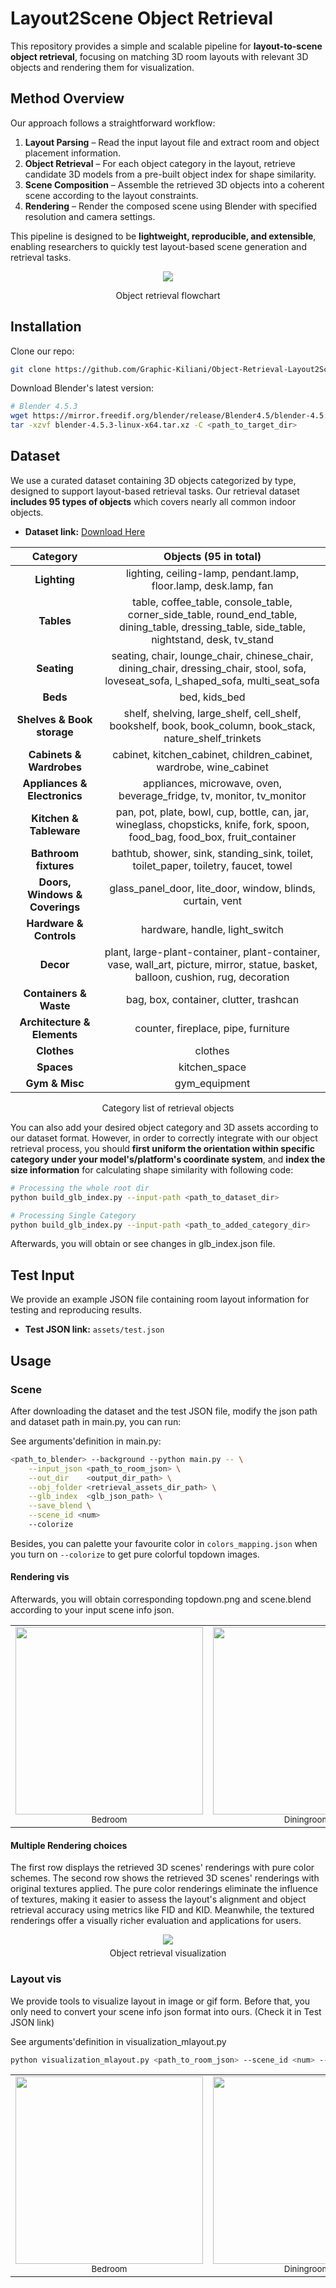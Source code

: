 # Layout2Scene Object Retrieval

This repository provides a simple and scalable pipeline for **layout-to-scene object retrieval**, focusing on matching 3D room layouts with relevant 3D objects and rendering them for visualization.

## Method Overview

Our approach follows a straightforward workflow:

1. **Layout Parsing** – Read the input layout file and extract room and object placement information.
2. **Object Retrieval** – For each object category in the layout, retrieve candidate 3D models from a pre-built object index for shape similarity.
3. **Scene Composition** – Assemble the retrieved 3D objects into a coherent scene according to the layout constraints.
4. **Rendering** – Render the composed scene using Blender with specified resolution and camera settings.

This pipeline is designed to be **lightweight, reproducible, and extensible**, enabling researchers to quickly test layout-based scene generation and retrieval tasks.


<div align="center">
  <img src="assets/fig_object_retrieval_process.png">
  <p style="text-align: center, margin-top: 5px">Object retrieval flowchart</p>
</div>

## Installation
Clone our repo:
```bash
git clone https://github.com/Graphic-Kiliani/Object-Retrieval-Layout2Scene.git
```
Download Blender's latest version:
```bash
# Blender 4.5.3 
wget https://mirror.freedif.org/blender/release/Blender4.5/blender-4.5.3-linux-x64.tar.xz
tar -xzvf blender-4.5.3-linux-x64.tar.xz -C <path_to_target_dir>
```
## Dataset

We use a curated dataset containing 3D objects categorized by type, designed to support layout-based retrieval tasks. Our retrieval dataset **includes 95 types of objects** which covers nearly all common indoor objects.

- **Dataset link:** [Download Here](https://drive.google.com/file/d/1iZG8gjzGdZihrx8-rRaVwcCR2TtUE1pW/view?usp=drive_link)

<div align="center">
  <table>
    <thead>
      <tr>
        <th style="text-align: center; vertical-align: middle;"><strong>Category</strong></th>
        <th style="text-align: center; vertical-align: middle;"><strong>Objects (95 in total)</strong></th>
      </tr>
    </thead>
    <tbody>
      <tr>
        <td style="text-align: center; vertical-align: middle;"><strong>Lighting</strong></td>
        <td style="text-align: center; vertical-align: middle;">lighting, ceiling-lamp, pendant.lamp, floor.lamp, desk.lamp, fan</td>
      </tr>
      <tr>
        <td style="text-align: center; vertical-align: middle;"><strong>Tables</strong></td>
        <td style="text-align: center; vertical-align: middle;">table, coffee_table, console_table, corner_side_table, round_end_table, dining_table, dressing_table, side_table, nightstand, desk, tv_stand</td>
      </tr>
      <tr>
        <td style="text-align: center; vertical-align: middle;"><strong>Seating</strong></td>
        <td style="text-align: center; vertical-align: middle;">seating, chair, lounge_chair, chinese_chair, dining_chair, dressing_chair, stool, sofa, loveseat_sofa, l_shaped_sofa, multi_seat_sofa</td>
      </tr>
      <tr>
        <td style="text-align: center; vertical-align: middle;"><strong>Beds</strong></td>
        <td style="text-align: center; vertical-align: middle;">bed, kids_bed</td>
      </tr>
      <tr>
        <td style="text-align: center; vertical-align: middle;"><strong>Shelves & Book storage</strong></td>
        <td style="text-align: center; vertical-align: middle;">shelf, shelving, large_shelf, cell_shelf, bookshelf, book, book_column, book_stack, nature_shelf_trinkets</td>
      </tr>
      <tr>
        <td style="text-align: center; vertical-align: middle;"><strong>Cabinets & Wardrobes</strong></td>
        <td style="text-align: center; vertical-align: middle;">cabinet, kitchen_cabinet, children_cabinet, wardrobe, wine_cabinet</td>
      </tr>
      <tr>
        <td style="text-align: center; vertical-align: middle;"><strong>Appliances & Electronics</strong></td>
        <td style="text-align: center; vertical-align: middle;">appliances, microwave, oven, beverage_fridge, tv, monitor, tv_monitor</td>
      </tr>
      <tr>
        <td style="text-align: center; vertical-align: middle;"><strong>Kitchen & Tableware</strong></td>
        <td style="text-align: center; vertical-align: middle;">pan, pot, plate, bowl, cup, bottle, can, jar, wineglass, chopsticks, knife, fork, spoon, food_bag, food_box, fruit_container</td>
      </tr>
      <tr>
        <td style="text-align: center; vertical-align: middle;"><strong>Bathroom fixtures</strong></td>
        <td style="text-align: center; vertical-align: middle;">bathtub, shower, sink, standing_sink, toilet, toilet_paper, toiletry, faucet, towel</td>
      </tr>
      <tr>
        <td style="text-align: center; vertical-align: middle;"><strong>Doors, Windows & Coverings</strong></td>
        <td style="text-align: center; vertical-align: middle;">glass_panel_door, lite_door, window, blinds, curtain, vent</td>
      </tr>
      <tr>
        <td style="text-align: center; vertical-align: middle;"><strong>Hardware & Controls</strong></td>
        <td style="text-align: center; vertical-align: middle;">hardware, handle, light_switch</td>
      </tr>
      <tr>
        <td style="text-align: center; vertical-align: middle;"><strong>Decor</strong></td>
        <td style="text-align: center; vertical-align: middle;">plant, large-plant-container, plant-container, vase, wall_art, picture, mirror, statue, basket, balloon, cushion, rug, decoration</td>
      </tr>
      <tr>
        <td style="text-align: center; vertical-align: middle;"><strong>Containers & Waste</strong></td>
        <td style="text-align: center; vertical-align: middle;">bag, box, container, clutter, trashcan</td>
      </tr>
      <tr>
        <td style="text-align: center; vertical-align: middle;"><strong>Architecture & Elements</strong></td>
        <td style="text-align: center; vertical-align: middle;">counter, fireplace, pipe, furniture</td>
      </tr>
      <tr>
        <td style="text-align: center; vertical-align: middle;"><strong>Clothes</strong></td>
        <td style="text-align: center; vertical-align: middle;">clothes</td>
      </tr>
      <tr>
        <td style="text-align: center; vertical-align: middle;"><strong>Spaces</strong></td>
        <td style="text-align: center; vertical-align: middle;">kitchen_space</td>
      </tr>
      <tr>
        <td style="text-align: center; vertical-align: middle;"><strong>Gym & Misc</strong></td>
        <td style="text-align: center; vertical-align: middle;">gym_equipment</td>
      </tr>
    </tbody>
  </table>
</div>
                                                                                                                         
<p style="text-align: center; white-space: nowrap; margin-top: 5px;">Category list of retrieval objects</p>

You can also add your desired object category and 3D assets according to our dataset format. However, in order to correctly integrate with our object retrieval process, you should **first uniform the orientation within specific category under your model's/platform's coordinate system**, and **index the size information** for calculating shape similarity with following code:

```bash
# Processing the whole root dir
python build_glb_index.py --input-path <path_to_dataset_dir>

# Processing Single Category
python build_glb_index.py --input-path <path_to_added_category_dir>
```
Afterwards, you will obtain or see changes in glb_index.json file.

## Test Input

We provide an example JSON file containing room layout information for testing and reproducing results.

- **Test JSON link:** `assets/test.json`

## Usage

### Scene
After downloading the dataset and the test JSON file, modify the json path and dataset path in main.py, you can run:

See arguments'definition in main.py:

```bash
<path_to_blender> --background --python main.py -- \
    --input_json <path_to_room_json> \
    --out_dir    <output_dir_path> \
    --obj_folder <retrieval_assets_dir_path> \
    --glb_index  <glb_json_path> \
    --save_blend \
    --scene_id <num>
    --colorize
```
Besides, you can palette your favourite color in `colors_mapping.json` when you turn on  `--colorize` to get pure colorful topdown images.

#### Rendering vis
Afterwards, you will obtain corresponding topdown.png and scene.blend according to your input scene info json.
<table>
  <tr>
    <td align="center">
      <img src="assets/topdown_bedroom.png" width="300"/><br/>
      <sub>Bedroom</sub>
    </td>
    <td align="center">
      <img src="assets/topdown_diningroom.png" width="300"/><br/>
      <sub>Diningroom</sub>
    </td>
    <td align="center">
      <img src="assets/topdown_livingroom.png" width="300"/><br/>
      <sub>Livingroom</sub>
    </td>
  </tr>
</table>

#### Multiple Rendering choices
The first row displays the retrieved 3D scenes' renderings with pure color schemes. The second row shows the retrieved 3D scenes' renderings with original textures applied. The pure color renderings eliminate the influence of textures, making it easier to assess the layout's alignment and object retrieval accuracy using metrics like FID and KID. Meanwhile, the textured renderings offer a visually richer evaluation and applications for users.
<div align="center">
 <img src="assets/fig_object_retrieval_visualization.png">
 <p style="text-align: center; margin-top: 5px;">Object retrieval visualization</p>
</div>

### Layout vis
We provide tools to visualize layout in image or gif form. Before that, you only need to convert your scene info json format into ours. (Check it in Test JSON link)

See arguments'definition in visualization_mlayout.py
```bash
python visualization_mlayout.py <path_to_room_json> --scene_id <num> --label_small --small_thresh <num> --flipover --azimuth_offset <num>
```
<table>
  <tr>
    <td align="center">
      <img src="assets/scene_bedroom.gif" width="300"/><br/>
      <sub>Bedroom</sub>
    </td>
    <td align="center">
      <img src="assets/scene_diningroom.gif" width="300"/><br/>
      <sub>Diningroom</sub>
    </td>
    <td align="center">
      <img src="assets/scene_livingroom.gif" width="300"/><br/>
      <sub>Livingroom</sub>
    </td>
  </tr>
</table>




